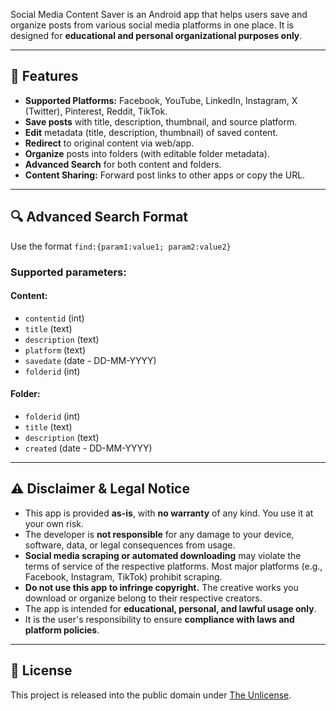 Social Media Content Saver is an Android app that helps users save and organize posts from various social media platforms in one place. It is designed for **educational and personal organizational purposes only**.

---

## 📱 Features

- **Supported Platforms:** Facebook, YouTube, LinkedIn, Instagram, X (Twitter), Pinterest, Reddit, TikTok.
- **Save posts** with title, description, thumbnail, and source platform.
- **Edit** metadata (title, description, thumbnail) of saved content.
- **Redirect** to original content via web/app.
- **Organize** posts into folders (with editable folder metadata).
- **Advanced Search** for both content and folders.
- **Content Sharing:** Forward post links to other apps or copy the URL.

---

## 🔍 Advanced Search Format

Use the format `find:{param1:value1; param2:value2}`

### Supported parameters:

#### Content:
- `contentid` (int)
- `title` (text)
- `description` (text)
- `platform` (text)
- `savedate` (date - DD-MM-YYYY)
- `folderid` (int)

#### Folder:
- `folderid` (int)
- `title` (text)
- `description` (text)
- `created` (date - DD-MM-YYYY)

---

## ⚠️ Disclaimer & Legal Notice

- This app is provided **as-is**, with **no warranty** of any kind. You use it at your own risk.
- The developer is **not responsible** for any damage to your device, software, data, or legal consequences from usage.
- **Social media scraping or automated downloading** may violate the terms of service of the respective platforms. Most major platforms (e.g., Facebook, Instagram, TikTok) prohibit scraping.
- **Do not use this app to infringe copyright.** The creative works you download or organize belong to their respective creators.
- The app is intended for **educational, personal, and lawful usage only**.
- It is the user's responsibility to ensure **compliance with laws and platform policies**.

---

## 📄 License

This project is released into the public domain under [The Unlicense](LICENSE).
